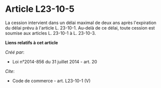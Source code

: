 # Article L23-10-5

La cession intervient dans un délai maximal de deux ans après l'expiration du délai prévu à l'article L. 23-10-1. Au-delà de
ce délai, toute cession est soumise aux articles L. 23-10-1 à L. 23-10-3.

**Liens relatifs à cet article**

_Créé par_:

  - Loi n°2014-856 du 31 juillet 2014 - art. 20

_Cite_:

  - Code de commerce - art. L23-10-1 (V)
